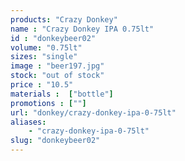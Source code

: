 ```yaml
---
products: "Crazy Donkey"
name : "Crazy Donkey IPA 0.75lt"
id : "donkeybeer02"
volume: "0.75lt"
sizes: "single"
image : "beer197.jpg"
stock: "out of stock"
price : "10.5"
materials :  ["bottle"]
promotions : [""]
url: "donkey/crazy-donkey-ipa-0-75lt"
aliases: 
    - "crazy-donkey-ipa-0-75lt"
slug: "donkeybeer02"
---
```

